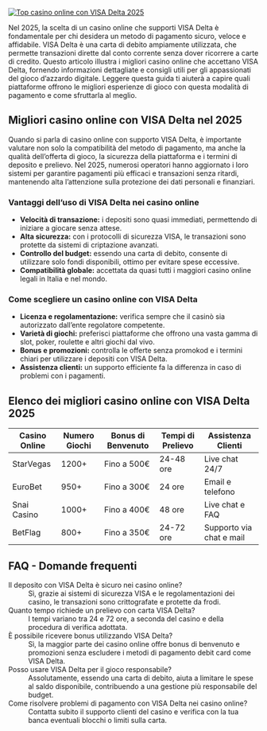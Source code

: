 [![Top casino online con VISA Delta 2025](https://123-caf.pages.dev/gitsignup.png)](https://vrmoo.ru/Bt82HjjY)

<p>Nel 2025, la scelta di un casino online che supporti VISA Delta è fondamentale per chi desidera un metodo di pagamento sicuro, veloce e affidabile. VISA Delta è una carta di debito ampiamente utilizzata, che permette transazioni dirette dal conto corrente senza dover ricorrere a carte di credito. Questo articolo illustra i migliori casino online che accettano VISA Delta, fornendo informazioni dettagliate e consigli utili per gli appassionati del gioco d’azzardo digitale. Leggere questa guida ti aiuterà a capire quali piattaforme offrono le migliori esperienze di gioco con questa modalità di pagamento e come sfruttarla al meglio.</p>  <h2>Migliori casino online con VISA Delta nel 2025</h2> <p>Quando si parla di casino online con supporto VISA Delta, è importante valutare non solo la compatibilità del metodo di pagamento, ma anche la qualità dell’offerta di gioco, la sicurezza della piattaforma e i termini di deposito e prelievo. Nel 2025, numerosi operatori hanno aggiornato i loro sistemi per garantire pagamenti più efficaci e transazioni senza ritardi, mantenendo alta l’attenzione sulla protezione dei dati personali e finanziari.</p>  <h3>Vantaggi dell’uso di VISA Delta nei casino online</h3> <ul> <li><strong>Velocità di transazione:</strong> i depositi sono quasi immediati, permettendo di iniziare a giocare senza attese.</li> <li><strong>Alta sicurezza:</strong> con i protocolli di sicurezza VISA, le transazioni sono protette da sistemi di criptazione avanzati.</li> <li><strong>Controllo del budget:</strong> essendo una carta di debito, consente di utilizzare solo fondi disponibili, ottimo per evitare spese eccessive.</li> <li><strong>Compatibilità globale:</strong> accettata da quasi tutti i maggiori casino online legali in Italia e nel mondo.</li> </ul>  <h3>Come scegliere un casino online con VISA Delta</h3> <ul> <li><strong>Licenza e regolamentazione:</strong> verifica sempre che il casinò sia autorizzato dall’ente regolatore competente.</li> <li><strong>Varietà di giochi:</strong> preferisci piattaforme che offrono una vasta gamma di slot, poker, roulette e altri giochi dal vivo.</li> <li><strong>Bonus e promozioni:</strong> controlla le offerte senza promokod e i termini chiari per utilizzare i depositi con VISA Delta.</li> <li><strong>Assistenza clienti:</strong> un supporto efficiente fa la differenza in caso di problemi con i pagamenti.</li> </ul>  <h2>Elenco dei migliori casino online con VISA Delta 2025</h2> <table> <thead> <tr> <th>Casino Online</th> <th>Numero Giochi</th> <th>Bonus di Benvenuto</th> <th>Tempi di Prelievo</th> <th>Assistenza Clienti</th> </tr> </thead> <tbody> <tr> <td>StarVegas</td> <td>1200+</td> <td>Fino a 500€</td> <td>24-48 ore</td> <td>Live chat 24/7</td> </tr> <tr> <td>EuroBet</td> <td>950+</td> <td>Fino a 300€</td> <td>24 ore</td> <td>Email e telefono</td> </tr> <tr> <td>Snai Casino</td> <td>1000+</td> <td>Fino a 400€</td> <td>48 ore</td> <td>Live chat e FAQ</td> </tr> <tr> <td>BetFlag</td> <td>800+</td> <td>Fino a 350€</td> <td>24-72 ore</td> <td>Supporto via chat e mail</td> </tr> </tbody> </table>  <h2>FAQ - Domande frequenti</h2> <dl> <dt>Il deposito con VISA Delta è sicuro nei casino online?</dt> <dd>Sì, grazie ai sistemi di sicurezza VISA e le regolamentazioni dei casino, le transazioni sono crittografate e protette da frodi.</dd>  <dt>Quanto tempo richiede un prelievo con carta VISA Delta?</dt> <dd>I tempi variano tra 24 e 72 ore, a seconda del casino e della procedura di verifica adottata.</dd>  <dt>È possibile ricevere bonus utilizzando VISA Delta?</dt> <dd>Sì, la maggior parte dei casino online offre bonus di benvenuto e promozioni senza escludere i metodi di pagamento debit card come VISA Delta.</dd>  <dt>Posso usare VISA Delta per il gioco responsabile?</dt> <dd>Assolutamente, essendo una carta di debito, aiuta a limitare le spese al saldo disponibile, contribuendo a una gestione più responsabile del budget.</dd>  <dt>Come risolvere problemi di pagamento con VISA Delta nei casino online?</dt> <dd>Contatta subito il supporto clienti del casino e verifica con la tua banca eventuali blocchi o limiti sulla carta.</dd> </dl>